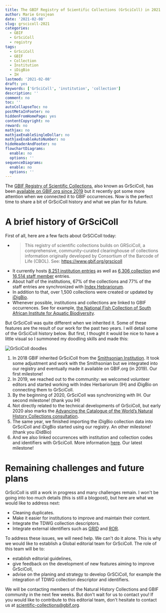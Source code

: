 ```yaml
---
title: The GBIF Registry of Scientific Collections (GrSciColl) in 2021
author: Marie Grosjean
date: '2021-02-08'
slug: grscicoll-2021
categories:
  - GBIF
  - GrSciColl
  - registry
tags:
  - GrSciColl
  - GBIF
  - Collection
  - Institution
  - iDigBio
  - IH
lastmod: '2021-02-08'
draft: yes
keywords: ['GrSciColl', 'institution', 'collection']
description: ''
comment: no
toc: ''
autoCollapseToc: no
postMetaInFooter: no
hiddenFromHomePage: yes
contentCopyright: no
reward: no
mathjax: no
mathjaxEnableSingleDollar: no
mathjaxEnableAutoNumber: no
hideHeaderAndFooter: no
flowchartDiagrams:
  enable: no
  options: ''
sequenceDiagrams:
  enable: no
  options: ''
---
```


The [GBIF Registry of Scientific Collections](https://www.gbif.org/grscicoll), also known as GrSciColl, has been [available on GBIF.org since 2019](https://www.gbif.org/news/5kyAslpqTVxYqZTwYn1cub/gbif-provides-new-home-for-the-global-registry-of-scientific-collections) but it recently got some more attention when we connected it to GBIF occurrences.
Now is the perfect time to share a bit of GrSciColl history and what we plan for its future.

# A brief history of GrSciColl

First of all, here are a few facts about GrSCiColl today:

* > This registry of scientific collections builds on GRSciColl, a comprehensive, community-curated clearinghouse of collections information originally developed by Consortium of the Barcode of Life (CBOL). See: https://www.gbif.org/grscicoll
* It currently hosts [8,251 institution entries](https://www.gbif.org/grscicoll/institution/search) as well as [6,306 collection](https://www.gbif.org/grscicoll/collection/search) and [16,514 staff member](https://www.gbif.org/grscicoll/person/search) entries.
* About half of the institutions, 67% of the collections and 77% of the staff entries are synchronized with [Index Hebrariorum](http://sweetgum.nybg.org/science/ih/).
* In addition to that, over 1,500 collections were created or updated by [iDigBio](https://www.idigbio.org/portal/collections).
* Whenever possible, institutions and collections are linked to GBIF occurrences. See for example, [the National Fish Collection of South African Institute for Aquatic Biodiversity](https://www.gbif.org/grscicoll/collection/a7d9ed64-4668-41b3-a862-27d87c50bfed/metrics).

But GrSciColl was quite different when we inherited it. Some of these features are the result of our work for the past two years.
I will detail some of the GrSciColl history below. But first, I thought it would be nice to have a little visual so I summoned my doodling skills and made this:

![GrSciColl doodles](https://github.com/gbif/data-blog/blob/master/content/post/2021-02-08-grscicoll/GrSciColl.PNG)

1. In 2018 GBIF inherited GrSciColl from the [Smithsonian Institution](https://www.si.edu). It took some adjustment and work with the Smithsonian but we integrated into our registry and eventually made it available on GBIF.org (in 2019). Our first milestone!
2. In 2019, we reached out to the community: we welcomed volunteer editors and started working with Index Herbariorum (IH) and iDigBio on connecting them to GrSciColl.
3. By the beginning of 2020, GrSciColl was synchronizing with IH. Our second milestone! (thank you IH)
4. Not directly related to the technical developments of GrSciColl, but early 2020 also marks the [Advancing the Catalogue of the World’s Natural History Collections consultation](https://www.gbif.org/news/6TvOkvpPlxRm5vHxljYNN5/virtual-workshop-advancing-the-catalogue-of-the-worlds-natural-history-collections).
5. The same year, we finished importing the iDigBio collection data into GrSciColl and iDigBio started using our registry. An other milestone! (thank you iDidBio)
6. And we also linked occurrences with institution and collection codes and identifiers with GrSciColl. More information [here](https://www.gbif.org/faq?question=how-can-i-improve-the-matching-of-occurrence-records-with-grscicoll). Our latest milestone!

# Remaining challenges and future plans

GrSciColl is still a work in progress and many challenges remain. I won't be going into too much details (this is still a blogpost), but here are what we would like to address next:

* Cleaning duplicates. 
* Make it easier for institutions to improve and maintain their content.
* Integrate the TDWG collection descriptors.
* Integrate external identifiers such as [GRID](https://grid.ac) and [ROR](https://ror.org).

To address these issues, we will need help. We can't do it alone.
This is why we would like to establish a Global editorial team for GrSciColl. The role of this team will be to:
* establish editorial guidelines,
* give feedback on the development of new features aiming to improve GrSciColl,
* advise on the planing and strategy to develop GrSCiColl, for example the integration of TDWG collection descriptor and identifiers.

We will be contacting members of the Natural History Collections and GBIF community in the next few weeks. But don't wait for us to contact you!
If you would like to contribute to this editorial team, don't hesitate to contact us at scientific-collections@gbif.org.
